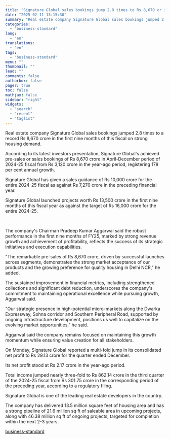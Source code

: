 ```yaml
---
title: "Signature Global sales bookings jump 2.8 times to Rs 8,670 cr in Apr-Dec"
date: "2025-02-11 13:15:30"
summary: "Real estate company Signature Global sales bookings jumped 2.8 times to a record Rs 8,670 crore in the first nine months of this fiscal on strong housing demand. According to its latest investors presentation, Signature Global's achieved pre-sales or sales bookings of Rs 8,670 crore in April-December period of 2024-25..."
categories:
  - "business-standard"
lang:
  - "en"
translations:
  - "en"
tags:
  - "business-standard"
menu: ""
thumbnail: ""
lead: ""
comments: false
authorbox: false
pager: true
toc: false
mathjax: false
sidebar: "right"
widgets:
  - "search"
  - "recent"
  - "taglist"
---
```


Real estate company Signature Global sales bookings jumped 2.8 times to a record Rs 8,670 crore in the first nine months of this fiscal on strong housing demand.

According to its latest investors presentation, Signature Global's achieved pre-sales or sales bookings of Rs 8,670 crore in April-December period of 2024-25 fiscal from Rs 3,120 crore in the year-ago period, registering 178 per cent annual growth.

Signature Global has given a sales guidance of Rs 10,000 crore for the entire 2024-25 fiscal as against Rs 7,270 crore in the preceding financial year.

Signature Global launched projects worth Rs 13,500 crore in the first nine months of this fiscal year as against the target of Rs 16,000 crore for the entire 2024-25.

 

The company's Chairman Pradeep Kumar Aggarwal said the robust performance in the first nine months of FY25, marked by strong revenue growth and achievement of profitability, reflects the success of its strategic initiatives and execution capabilities.

"The remarkable pre-sales of Rs 8,670 crore, driven by successful launches across segments, demonstrates the strong market acceptance of our products and the growing preference for quality housing in Delhi NCR," he added.

The sustained improvement in financial metrics, including strengthened collections and significant debt reduction, underscores the company's commitment to maintaining operational excellence while pursuing growth, Aggarwal said.

"Our strategic presence in high-potential micro-markets along the Dwarka Expressway, Sohna corridor and Southern Peripheral Road, supported by ongoing infrastructure development, positions us well to capitalize on the evolving market opportunities," he said.

Aggarwal said the company remains focused on maintaining this growth momentum while ensuring value creation for all stakeholders.

On Monday, Signature Global reported a multi-fold jump in its consolidated net profit to Rs 29.13 crore for the quarter ended December.

Its net profit stood at Rs 2.17 crore in the year-ago period.

Total income jumped nearly three-fold to Rs 862.14 crore in the third quarter of the 2024-25 fiscal from Rs 301.75 crore in the corresponding period of the preceding year, according to a regulatory filing.

Signature Global is one of the leading real estate developers in the country.

The company has delivered 13.5 million square feet of housing area and has a strong pipeline of 21.6 million sq ft of saleable area in upcoming projects, along with 46.38 million sq ft of ongoing projects, targeted for completion within the next 2-3 years.

[business-standard](https://www.business-standard.com/companies/news/signature-global-sales-bookings-jump-2-8-times-to-rs-8-670-cr-in-apr-dec-125021100491_1.html)
